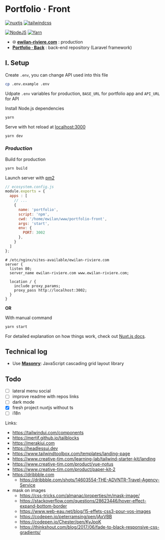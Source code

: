 # **Portfolio · Front**

[![nuxtjs](https://img.shields.io/static/v1?label=NuxtJS&message=v2.14&color=00C58E&style=flat-square&logo=nuxt.js&logoColor=ffffff)](https://nuxtjs.org/)
[![tailwindcss](https://img.shields.io/static/v1?label=Tailwind%20CSS&message=v2.0&color=38B2AC&style=flat-square&logo=tailwind-css&logoColor=ffffff)](https://tailwindcss.com/)

[![NodeJS](https://img.shields.io/static/v1?label=NodeJS&message=v14.15&color=339933&style=flat-square&logo=node.js&logoColor=ffffff)](https://nodejs.org/en)
[![Yarn](https://img.shields.io/static/v1?label=Yarn&message=v1.2&color=2C8EBB&style=flat-square&logo=yarn&logoColor=ffffff)](https://classic.yarnpkg.com/lang/en/)

- 🌐 [**ewilan-riviere.com**](https://ewilan-riviere.com) : production
- [**Portfolio · Back**](https://github.com/ewilan-riviere/portfolio-back) : back-end repository (Laravel framework)

## **I. Setup**

Create `.env`, you can change API used into this file

```bash
cp .env.example .env
```

Udpate `.env` variables for production, `BASE_URL` for portfolio app and `API_URL` for API

Install Node.js dependencies

``` bash
yarn
```

Serve with hot reload at [localhost:3000](http://localhost:3000)

```bash
yarn dev
```

### *Production*

Build for production

```bash
yarn build
```

Launch server with [pm2](https://pm2.keymetrics.io/)

```js
// ecosystem.config.js
module.exports = {
  apps : [
    // ...
    {
      name: 'portfolio',
      script: 'npm',
      cwd: '/home/ewilan/www/portfolio-front',
      args: 'start',
      env: {
        PORT: 3002
      },
    }
  ]
};
```

```nginx
# /etc/nginx/sites-available/ewilan-riviere.com
server {
  listen 80;
  server_name ewilan-riviere.com www.ewilan-riviere.com;

  location / {
    include proxy_params;
    proxy_pass http://localhost:3002;
  }
}
```

**OR**

With manual command

```bash
yarn start
```

For detailed explanation on how things work, check out [Nuxt.js docs](https://nuxtjs.org).

## Technical log

- Use [**Masonry**](https://masonry.desandro.com): JavaScript cascading grid layout library

## Todo

- [ ] lateral menu social
- [ ] improve readme with repos links
- [ ] dark mode
- [x] fresh project nuxtjs without ts
- [ ] i18n

Links:

- <https://tailwindui.com/components>
- <https://mertjf.github.io/tailblocks>
- <https://merakiui.com>
- <https://headlessui.dev>
- <https://www.tailwindtoolbox.com/templates/landing-page>
- <https://www.creative-tim.com/learning-lab/tailwind-starter-kit/landing>
- <https://www.creative-tim.com/product/vue-notus>
- <https://www.creative-tim.com/product/paper-kit-2>
- <https://dribbble.com>
  - <https://dribbble.com/shots/14603554-THE-ADVNTR-Travel-Agency-Service>
- mask on images
  - <https://css-tricks.com/almanac/properties/m/mask-image/>
  - <https://stackoverflow.com/questions/28623446/hover-effect-expand-bottom-border>
  - <https://www.web-eau.net/blog/15-effets-css3-pour-vos-images>
  - <https://codepen.io/peterramsing/pen/jAxVBB>
  - <https://codepen.io/Chester/pen/KyJpoK>
  - <https://thinkshout.com/blog/2017/06/fade-to-black-responsive-css-gradients/>
